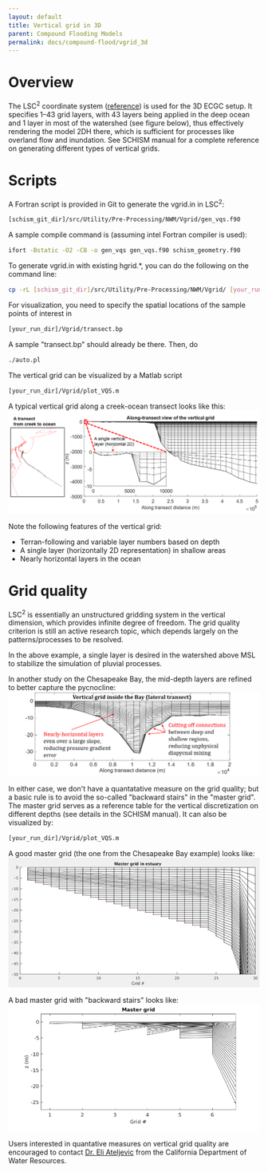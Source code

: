 ```yaml
---
layout: default
title: Vertical grid in 3D
parent: Compound Flooding Models
permalink: docs/compound-flood/vgrid_3d
---
```


# Overview
The LSC<sup>2</sup> coordinate system ([reference](https://www.sciencedirect.com/science/article/pii/S1463500314001437)) is used for the 3D ECGC setup.
It specifies 1–43 grid layers, with 43 layers being applied in the deep ocean and 1 layer in most of the watershed (see figure below), thus effectively rendering the model 2DH there, which is sufficient for processes like overland flow and inundation.
See SCHISM manual for a complete reference on generating different types of vertical grids.

# Scripts
A Fortran script is provided in Git to generate the vgrid.in in LSC<sup>2</sup>:
```bash
[schism_git_dir]/src/Utility/Pre-Processing/NWM/Vgrid/gen_vqs.f90
```
A sample compile command is (assuming intel Fortran compiler is used):
```bash
ifort -Bstatic -O2 -CB -o gen_vqs gen_vqs.f90 schism_geometry.f90
```

To generate vgrid.in with existing hgrid.\*, you can do the following on the command line:
```bash
cp -rL [schism_git_dir]/src/Utility/Pre-Processing/NWM/Vgrid/ [your_run_dir]
```
For visualization, you need to specify the spatial locations of the sample points of interest in 
```bash
[your_run_dir]/Vgrid/transect.bp
```
A sample "transect.bp" should already be there. Then, do
```bash
./auto.pl
```

The vertical grid can be visualized by a Matlab script
```bash
[your_run_dir]/Vgrid/plot_VQS.m
```
A typical vertical grid along a creek-ocean transect looks like this:
![](vgrid.png)

Note the following features of the vertical grid:
- Terran-following and variable layer numbers based on depth
- A single layer (horizontally 2D representation) in shallow areas
- Nearly horizontal layers in the ocean

# Grid quality
LSC<sup>2</sup> is essentially an unstructured gridding system in the vertical dimension, which provides infinite degree of freedom.
The grid quality criterion is still an active research topic, which depends largely on the patterns/processes to be resolved.

In the above example, a single layer is desired in the watershed above MSL to stabilize the simulation of pluvial processes.

In another study on the Chesapeake Bay, the mid-depth layers are refined to better capture the pycnocline:
![](cb_vgrid.png)

In either case, we don't have a quantatative measure on the grid quality; but a basic rule is to avoid the so-called "backward stairs" in the "master grid".
The master grid serves as a reference table for the vertical discretization on different depths (see details in the SCHISM manual).
It can also be visualized by:
```bash
[your_run_dir]/Vgrid/plot_VQS.m
```
A good master grid (the one from the Chesapeake Bay example) looks like:
![](master_grid.png)

A bad master grid with "backward stairs" looks like:
![](backward_stairs.png)

Users interested in quantative measures on vertical grid quality are encouraged to contact [Dr. Eli Ateljevic](Eli.Ateljevich@water.ca.gov) from the California Department of Water Resources.
